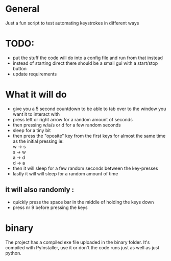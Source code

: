 # General

Just a fun script to test automating keystrokes in different ways

# TODO:
* put the stuff the code will do into a config file and run from that instead
* instead of starting direct there should be a small gui with a start/stop button
* update requirements

# What it will do
* give you a 5 second countdown to be able to tab over to the window you want it to interact with
* press left or right arrow for a random amount of seconds
* then pressing w/a/s or d for a few random seconds
* sleep for a tiny bit
* then press the "oposite" key from the first keys for almost the same time as the initial pressing ie:  
  w -> s  
  s -> w  
  a -> d  
  d -> a  
* then it will sleep for a few random seconds between the key-presses
* lastly it will will sleep for a random amount of time


## it will also randomly :
* quickly press the space bar in the middle of holding the keys down
* press nr 9 before pressing the keys

# binary
The project has a compiled exe file uploaded in the binary folder.
It's compiled with PyInstaller, use it or don't the code runs just as well as just python.
